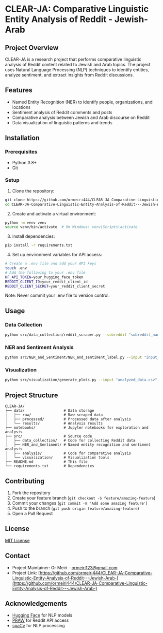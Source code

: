 # CLEAR-JA: Comparative Linguistic Entity Analysis of Reddit - Jewish-Arab

## Project Overview
CLEAR-JA is a research project that performs comparative linguistic analysis of Reddit content related to Jewish and Arab topics. The project uses Natural Language Processing (NLP) techniques to identify entities, analyze sentiment, and extract insights from Reddit discussions.

## Features
- Named Entity Recognition (NER) to identify people, organizations, and locations
- Sentiment analysis of Reddit comments and posts
- Comparative analysis between Jewish and Arab discourse on Reddit
- Data visualization of linguistic patterns and trends

## Installation

### Prerequisites
- Python 3.8+
- Git

### Setup
1. Clone the repository:
```bash
git clone https://github.com/ormeiri444/CLEAR-JA-Comparative-Linguistic-Entity-Analysis-of-Reddit---Jewish-Arab-.git
cd CLEAR-JA-Comparative-Linguistic-Entity-Analysis-of-Reddit---Jewish-Arab-
```

2. Create and activate a virtual environment:
```bash
python -m venv venv
source venv/bin/activate  # On Windows: venv\Scripts\activate
```

3. Install dependencies:
```bash
pip install -r requirements.txt
```

4. Set up environment variables for API access:
```bash
# Create a .env file and add your API keys
touch .env
# Add the following to your .env file
HF_API_TOKEN=your_hugging_face_token
REDDIT_CLIENT_ID=your_reddit_client_id
REDDIT_CLIENT_SECRET=your_reddit_client_secret
```
Note: Never commit your .env file to version control.

## Usage

### Data Collection
```bash
python src/data_collection/reddit_scraper.py --subreddit "subreddit_name" --limit 100
```

### NER and Sentiment Analysis
```bash
python src/NER_and_Sentiment/NER_and_sentiment_label.py --input "input_file.csv" --output "output_file.csv"
```

### Visualization
```bash
python src/visualization/generate_plots.py --input "analyzed_data.csv" --output "output_directory"
```

## Project Structure
```
CLEAR-JA/
├── data/                  # Data storage
│   ├── raw/               # Raw scraped data
│   ├── processed/         # Processed data after analysis
│   └── results/           # Analysis results
├── notebooks/             # Jupyter notebooks for exploration and analysis
├── src/                   # Source code
│   ├── data_collection/   # Code for collecting Reddit data
│   ├── NER_and_Sentiment/ # Named entity recognition and sentiment analysis
│   ├── analysis/          # Code for comparative analysis
│   └── visualization/     # Visualization tools
├── README.md              # This file
└── requirements.txt       # Dependencies
```

## Contributing
1. Fork the repository
2. Create your feature branch (`git checkout -b feature/amazing-feature`)
3. Commit your changes (`git commit -m 'Add some amazing feature'`)
4. Push to the branch (`git push origin feature/amazing-feature`)
5. Open a Pull Request

## License
[MIT License](LICENSE)

## Contact
- Project Maintainer: Or Meiri - ormeiri123@gmail.com
- Project Link: [https://github.com/ormeiri444/CLEAR-JA-Comparative-Linguistic-Entity-Analysis-of-Reddit---Jewish-Arab-](https://github.com/ormeiri444/CLEAR-JA-Comparative-Linguistic-Entity-Analysis-of-Reddit---Jewish-Arab-)

## Acknowledgements
- [Hugging Face](https://huggingface.co/) for NLP models
- [PRAW](https://praw.readthedocs.io/en/stable/) for Reddit API access
- [spaCy](https://spacy.io/) for NLP processing
